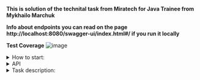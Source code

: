 **This is solution of the technital task from Miratech for Java Trainee from Mykhailo Marchuk**

**Info about endpoints you can read on the page http://localhost:8080/swagger-ui/index.html#/ if you run it locally**

**Test Coverage**
![image](https://github.com/marchuk-engineer/miratech-techtask/assets/112648286/ba36f939-aa3c-40f6-b840-8aeedb99b8ce)


<details lang="java">
<summary>How to start:</summary>

<details lang="java">
<summary>In Intellij Idea:</summary>

1. Clone project.
2. Run test
```
mvn test
```
3. Start server
```
mvn clean install -Dmaven.test.skip=true
```

</details>

<details lang="java">
<summary>Docker:</summary>

```
docker pull mishaakamichael999/miratech-techtask
```

```
docker run -d --name miratech-techtask -p 8080:8080 mishaakamichael999/miratech-techtask
```

</details>


</details>

<details lang="java">
<summary>API</summary>

  GET http://localhost:8080/miratech/tasks

  POST http://localhost:8080/miratech/tasks

  GET http://localhost:8080/miratech/tasks/{id}

  PUT http://localhost:8080/miratech/tasks/{id}

  PATCH http://localhost:8080/miratech/tasks/{id}

  DELETE http://localhost:8080/miratech/tasks/{id}

</details>

<details lang="java">
<summary>Task description:</summary>
Simple RESTful API for managing tasks. The API should allow users to perform CRUD operations (Create, Read, Update, Delete) on tasks.

Technologies:

Use Spring Boot for server-side development.
Use any appropriate database of your choice (e.g., PostgreSQL, SQLite, etc.) for storing tasks.
Use git as a version control system (maybe create a private GitHub repository)


Endpoints:

The API should have endpoints for performing CRUD operations on tasks.

Implement the following endpoints:

GET /tasks: Retrieve all tasks.
GET /tasks/:id: Retrieve a specific task by ID.
POST /tasks: Create a new task.
PUT /tasks/:id: Update an existing task by ID.
DELETE /tasks/:id: Delete a task by ID.

Task Model:

A task should have the following attributes:
id: Unique identifier for the task (can be auto-generated).
title: Title of the task.
description: Description of the task.
status: Status of the task (e.g., "pending", "completed", "in progress", etc.).

Data Persistence:

Persist task data using a database of your choice.
Set up appropriate database schema and models for storing tasks.

Optional tasks:

These are not in any particular order.

Validation:
Implement basic validation for input data.
Ensure that required fields are present when creating or updating tasks.
Validate the input data to ensure it meets the expected format and type.
Error Handling:
Implement error handling for various scenarios (e.g., invalid input, server errors, etc.).
Return appropriate HTTP status codes and error messages.
Testing:
Write basic integration tests to ensure that API endpoints work as expected.
Use a testing framework
Test CRUD operations for tasks, including edge cases.
Filtering:
Add optional filtering of tasks by attributes in GET method
Optional attributes may be present in query in form &attr1=value1&attr2=value2
Only tasks with matching attributes are returned in response

</details>





